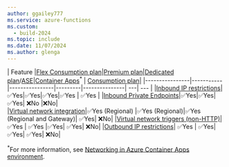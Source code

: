 ```yaml
---
author: ggailey777
ms.service: azure-functions
ms.custom:
  - build-2024
ms.topic: include
ms.date: 11/07/2024
ms.author: glenga
---
```


| Feature |[Flex Consumption plan](../articles/azure-functions/flex-consumption-plan.md)|[Premium plan](../articles/azure-functions/functions-premium-plan.md)|[Dedicated plan](../articles/azure-functions/dedicated-plan.md)/[ASE](../articles/app-service/environment/intro.md)|[Container Apps](../articles/azure-functions/functions-container-apps-hosting.md)<sup>*</sup> | [Consumption plan](../articles/azure-functions/consumption-plan.md)|
|----------------|-----------|----------------|---------|---------------| ---| --- |
|[Inbound IP restrictions](../articles/azure-functions/functions-networking-options.md#inbound-networking-features)|✅Yes|✅Yes|✅Yes|✅Yes | ✅Yes | 
|[Inbound Private Endpoints](../articles/azure-functions/functions-networking-options.md#inbound-networking-features)|✅Yes|✅Yes|✅Yes| ❌No |❌No|   
|[Virtual network integration](../articles/azure-functions/functions-networking-options.md#virtual-network-integration)|✅Yes (Regional) |✅Yes (Regional)|✅Yes (Regional and Gateway)| ✅Yes| ❌No|
|[Virtual network triggers (non-HTTP)](../articles/azure-functions/functions-networking-options.md#virtual-network-triggers-non-http)|✅Yes | ✅Yes |✅Yes| ✅Yes| ❌No|
|[Outbound IP restrictions](../articles/azure-functions/functions-networking-options.md#outbound-ip-restrictions)| ✅Yes | ✅Yes|✅Yes| ✅Yes| ❌No|

<sup>*</sup>For more information, see [Networking in Azure Container Apps environment](../articles/container-apps/networking.md). 